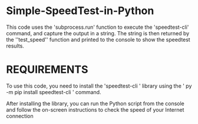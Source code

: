 # Simple-SpeedTest-in-Python
This code uses the 'subprocess.run' function to execute the 'speedtest-cli' command, and capture the output in a string. The string is then returned by the ''test_speed'' function and printed to the console to show the speedtest results. 


# REQUIREMENTS

To use this code, you need to install the 'speedtest-cli ' library using the ' py -m pip install speedtest-cli ' command.

After installing the library, you can run the Python script from the console and follow the on-screen instructions to check the speed of your Internet connection

